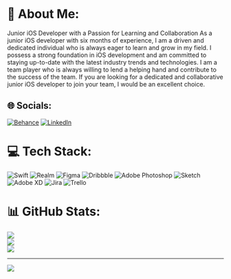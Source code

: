 # 💫 About Me:
Junior iOS Developer with a Passion for Learning and Collaboration
As a junior iOS developer with six months of experience, I am a driven and dedicated individual who is always eager to learn and grow in my field. I possess a strong foundation in iOS development and am committed to staying up-to-date with the latest industry trends and technologies. I am a team player who is always willing to lend a helping hand and contribute to the success of the team.
If you are looking for a dedicated and collaborative junior iOS developer to join your team, I would be an excellent choice.


## 🌐 Socials:
[![Behance](https://img.shields.io/badge/Behance-1769ff?logo=behance&logoColor=white)](https://www.behance.net/maxbilyk) [![LinkedIn](https://img.shields.io/badge/LinkedIn-%230077B5.svg?logo=linkedin&logoColor=white)](https://www.linkedin.com/in/maxym-bilyk-8568691a3/) 

# 💻 Tech Stack:
![Swift](https://img.shields.io/badge/swift-F54A2A?style=for-the-badge&logo=swift&logoColor=white) ![Realm](https://img.shields.io/badge/Realm-39477F?style=for-the-badge&logo=realm&logoColor=white) 	![Figma](https://img.shields.io/badge/figma-%23F24E1E.svg?style=for-the-badge&logo=figma&logoColor=white) ![Dribbble](https://img.shields.io/badge/Dribbble-EA4C89?style=for-the-badge&logo=dribbble&logoColor=white) ![Adobe Photoshop](https://img.shields.io/badge/adobephotoshop-%2331A8FF.svg?style=for-the-badge&logo=adobephotoshop&logoColor=white) ![Sketch](https://img.shields.io/badge/Sketch-FFB387?style=for-the-badge&logo=sketch&logoColor=black) ![Adobe XD](https://img.shields.io/badge/Adobe%20XD-470137?style=for-the-badge&logo=Adobe%20XD&logoColor=#FF61F6) ![Jira](https://img.shields.io/badge/jira-%230A0FFF.svg?style=for-the-badge&logo=jira&logoColor=white) ![Trello](https://img.shields.io/badge/Trello-%23026AA7.svg?style=for-the-badge&logo=Trello&logoColor=white)
# 📊 GitHub Stats:
![](https://github-readme-stats.vercel.app/api?username=MaxBilyk1401&theme=dark&hide_border=false&include_all_commits=false&count_private=false)<br/>
![](https://github-readme-streak-stats.herokuapp.com/?user=MaxBilyk1401&theme=dark&hide_border=false)<br/>
![](https://github-readme-stats.vercel.app/api/top-langs/?username=MaxBilyk1401&theme=dark&hide_border=false&include_all_commits=false&count_private=false&layout=compact)

---
[![](https://visitcount.itsvg.in/api?id=MaxBilyk1401&icon=0&color=0)](https://visitcount.itsvg.in)

